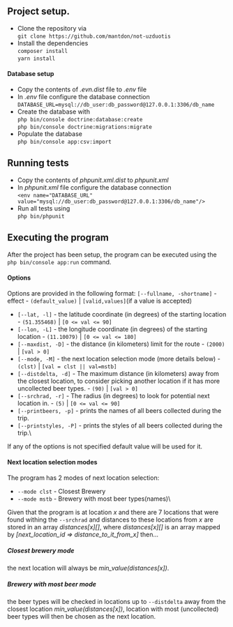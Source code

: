 ## Project setup.

* Clone the repository via\
`git clone https://github.com/mantdon/not-uzduotis` 
* Install the dependencies\
`composer install`\
`yarn install`
#### Database setup
* Copy the contents of *.evn.dist* file to *.env* file
* In *.env* file configure the database connection\
`DATABASE_URL=mysql://db_user:db_password@127.0.0.1:3306/db_name`
* Create the database with\
`php bin/console doctrine:database:create`\
`php bin/console doctrine:migrations:migrate`
* Populate the database\
`php bin/console app:csv:import`

## Running tests
* Copy the contents of *phpunit.xml.dist* to *phpunit.xml*
* In *phpunit.xml* file configure the database connection\
`<env name="DATABASE_URL" value="mysql://db_user:db_password@127.0.0.1:3306/db_name"/>`
* Run all tests using\
`php bin/phpunit`

## Executing the program
After the project has been setup, the program can be executed using the `php bin/console app:run` command.
#### Options
Options are provided in the following format: `[--fullname, -shortname]` - effect - `(default_value)`  | `[valid,values]`(if a value is accepted)
* `[--lat, -l]` - the latitude coordinate (in degrees) of the starting location - `(51.355468)` | `[0 <= val <= 90]`
* `[--lon, -L]` - the longitude coordinate (in degrees) of the starting location - `(11.10079)` | `[0 <= val <= 180]`
* `[--maxdist, -D]` - the distance (in kilometers) limit for the route - `(2000)` | `[val > 0]`
* `[--mode, -M]` - the next location selection mode (more details below) - `(clst)` | `[val = clst || val=mstb]`
* `[--distdelta, -d]` -  The maximum distance (in kilometers) away from the closest location, to consider
 picking another location if it has more uncollected beer types. - `(90)` | `[val > 0]`
* `[--srchrad, -r]` - The radius (in degrees) to look for potential next location in. - `(5)` | `[0 <= val <= 90]`
* `[--printbeers, -p]` - prints the names of all beers collected during the trip.
* `[--printstyles, -P]` - prints the styles of all beers collected during the trip.\

If any of the options is not specified default value will be used for it.
#### Next location selection modes
The program has 2 modes of next location selection:
* `--mode clst` - Closest Brewery
* `--mode mstb` - Brewery with most beer types(names)\

Given that the program is at location *x* and there are 7 locations that were found withing the `--srchrad` 
and distances to these locations from *x* are stored in an array *distances[x][]*, where *distances[x][]* 
is an array mapped by *[next_location_id => distance_to_it_from_x]* then...
##### Closest brewery mode 
the next location will always be *min_value(distances[x])*.
##### Brewery with most beer mode
the beer types will be checked in locations up to `--distdelta` away from the closest location *min_value(distances[x])*,
location with most (uncollected) beer types will then be chosen as the next location.